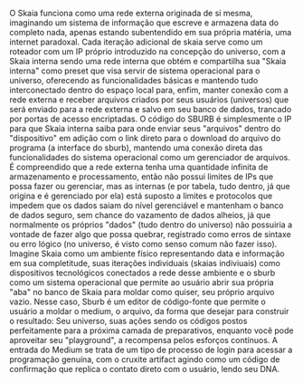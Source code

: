 O Skaia funciona como uma rede externa originada de si mesma, imaginando um sistema de informação que escreve e armazena data do completo nada, apenas estando subentendido em sua própria matéria, uma internet paradoxal. Cada iteração adicional de skaia serve como um roteador com um IP próprio introduzido na concepção do universo, com a Skaia interna sendo uma rede interna que obtém e compartilha sua "Skaia interna" como preset que visa servir de sistema operacional para o universo, oferecendo as funcionalidades básicas e mantendo tudo interconectado dentro do espaço local para, enfim, manter conexão com a rede externa e receber arquivos criados por seus usuários (universos) que será enviado para a rede externa e salvo em seu banco de dados, trancado por portas de acesso encriptadas. O código do SBURB é simplesmente o IP para que Skaia interna saiba para onde enviar seus "arquivos" dentro do "dispositivo" em adição com o link direto para o download do arquivo do programa (a interface do sburb), mantendo uma conexão direta das funcionalidades do sistema operacional como um gerenciador de arquivos. É compreendido que a rede externa tenha uma quantidade infinita de armazenamento e processamento, então não possui limites de IPs que possa fazer ou gerenciar, mas as internas (e por tabela, tudo dentro, já que origina e é gerenciado por ela) está suposto a limites e protocolos que impedem que os dados saiam do nível gerenciável e mantenham o banco de dados seguro, sem chance do vazamento de dados alheios, já que normalmente os próprios "dados" (tudo dentro do universo) não possuiria a vontade de fazer algo que possa quebrar, registrado como erros de sintaxe ou erro lógico (no universo, é visto como senso comum não fazer isso).
 Imagine Skaia como um ambiente físico representando data e informação em sua completitude, suas iterações individuais (skaias indiviuais) como dispositivos tecnológicos conectados a rede desse ambiente e o sburb como um sistema operacional que permite ao usuário abrir sua própria "aba" no banco de Skaia para moldar como quiser, seu próprio arquivo vazio. Nesse caso, Sburb é um editor de código-fonte que permite o usuário a moldar o medium, o arquivo, da forma que desejar para construir o resultado: Seu universo, suas ações sendo os códigos postos perfeitamente para a próxima camada de preparativos, enquanto você pode aproveitar seu "playground", a recompensa pelos esforços contínuos.
  A entrada do Medium se trata de um tipo de processo de login para acessar a programação genuína, com o cruxite artifact agindo como um código de confirmação que replica o contato direto com o usuário, lendo seu DNA.